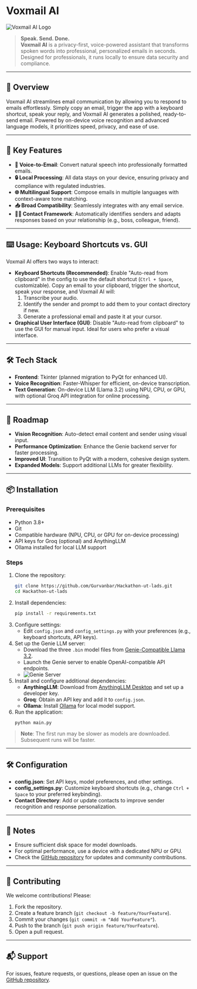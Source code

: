 # Voxmail AI

![Voxmail AI Logo](https://github.com/user-attachments/assets/ea88e707-0099-4823-b05f-8b4ac75fe75a)

> **Speak. Send. Done.**  
**Voxmail AI** is a privacy-first, voice-powered assistant that transforms spoken words into professional, personalized emails in seconds. Designed for professionals, it runs locally to ensure data security and compliance.

---

## 🚀 Overview

Voxmail AI streamlines email communication by allowing you to respond to emails effortlessly. Simply copy an email, trigger the app with a keyboard shortcut, speak your reply, and Voxmail AI generates a polished, ready-to-send email. Powered by on-device voice recognition and advanced language models, it prioritizes speed, privacy, and ease of use.

---

## 🎯 Key Features

- **🎤 Voice-to-Email**: Convert natural speech into professionally formatted emails.
- **🔒 Local Processing**: All data stays on your device, ensuring privacy and compliance with regulated industries.
- **🌐 Multilingual Support**: Compose emails in multiple languages with context-aware tone matching.
- **📥 Broad Compatibility**: Seamlessly integrates with any email service.
- **💁‍♂️ Contact Framework**: Automatically identifies senders and adapts responses based on your relationship (e.g., boss, colleague, friend).

---

## ⌨️ Usage: Keyboard Shortcuts vs. GUI

Voxmail AI offers two ways to interact:

- **Keyboard Shortcuts (Recommended)**: Enable "Auto-read from clipboard" in the config to use the default shortcut (`Ctrl + Space`, customizable). Copy an email to your clipboard, trigger the shortcut, speak your response, and Voxmail AI will:
  1. Transcribe your audio.
  2. Identify the sender and prompt to add them to your contact directory if new.
  3. Generate a professional email and paste it at your cursor.
- **Graphical User Interface (GUI)**: Disable "Auto-read from clipboard" to use the GUI for manual input. Ideal for users who prefer a visual interface.

---

## 🛠️ Tech Stack

- **Frontend**: Tkinter (planned migration to PyQt for enhanced UI).
- **Voice Recognition**: Faster-Whisper for efficient, on-device transcription.
- **Text Generation**: On-device LLM (Llama 3.2) using NPU, CPU, or GPU, with optional Groq API integration for online processing.

---

## 🚀 Roadmap

- **Vision Recognition**: Auto-detect email content and sender using visual input.
- **Performance Optimization**: Enhance the Genie backend server for faster processing.
- **Improved UI**: Transition to PyQt with a modern, cohesive design system.
- **Expanded Models**: Support additional LLMs for greater flexibility.

---

## 📦 Installation

### Prerequisites
- Python 3.8+
- Git
- Compatible hardware (NPU, CPU, or GPU for on-device processing)
- API keys for Groq (optional) and AnythingLLM
- Ollama installed for local LLM support

### Steps
1. Clone the repository:
   ```bash
   git clone https://github.com/Gurvanbar/Hackathon-ut-lads.git
   cd Hackathon-ut-lads
   ```
2. Install dependencies:
   ```bash
   pip install -r requirements.txt
   ```
3. Configure settings:
   - Edit `config.json` and `config_settings.py` with your preferences (e.g., keyboard shortcuts, API keys).
4. Set up the Genie LLM server:
   - Download the three `.bin` model files from [Genie-Compatible Llama 3.2](https://huggingface.co/Volko76/Llama-3.2-3B-Genie-Compatible-QNN-Binaries/tree/main/genie_bundle).
   - Launch the Genie server to enable OpenAI-compatible API endpoints.
   - ![Genie Server](https://github.com/user-attachments/assets/6f5a70b3-d1c9-491a-a851-868a21c8d6ef)
5. Install and configure additional dependencies:
   - **AnythingLLM**: Download from [AnythingLLM Desktop](https://anythingllm.com/desktop) and set up a developer key.
   - **Groq**: Obtain an API key and add it to `config.json`.
   - **Ollama**: Install [Ollama](https://ollama.com/) for local model support.
6. Run the application:
   ```bash
   python main.py
   ```

> **Note**: The first run may be slower as models are downloaded. Subsequent runs will be faster.

---

## 🛠️ Configuration

- **config.json**: Set API keys, model preferences, and other settings.
- **config_settings.py**: Customize keyboard shortcuts (e.g., change `Ctrl + Space` to your preferred keybinding).
- **Contact Directory**: Add or update contacts to improve sender recognition and response personalization.

---

## 📝 Notes

- Ensure sufficient disk space for model downloads.
- For optimal performance, use a device with a dedicated NPU or GPU.
- Check the [GitHub repository](https://github.com/Gurvanbar/Hackathon-ut-lads) for updates and community contributions.

---

## 🤝 Contributing

We welcome contributions! Please:
1. Fork the repository.
2. Create a feature branch (`git checkout -b feature/YourFeature`).
3. Commit your changes (`git commit -m "Add YourFeature"`).
4. Push to the branch (`git push origin feature/YourFeature`).
5. Open a pull request.

---

## 📬 Support

For issues, feature requests, or questions, please open an issue on the [GitHub repository](https://github.com/Gurvanbar/Hackathon-ut-lads/issues).

